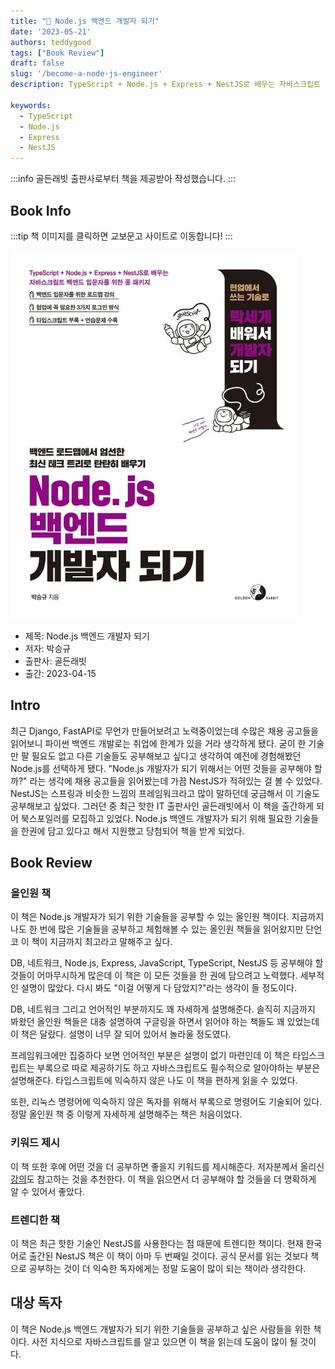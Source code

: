 ```yaml
---
title: "📖 Node.js 백엔드 개발자 되기"
date: '2023-05-21'
authors: teddygood
tags: ["Book Review"]
draft: false
slug: '/become-a-node-js-engineer'
description: TypeScript + Node.js + Express + NestJS로 배우는 자바스크립트 백엔드 입문자를 위한 풀 패키지

keywords:
  - TypeScript 
  - Node.js
  - Express
  - NestJS
---
```


:::info
골든래빗 출판사로부터 책을 제공받아 작성했습니다.
:::

## Book Info

:::tip
책 이미지를 클릭하면 교보문고 사이트로 이동합니다!
:::

[![책](../assets/review/become-a-node-js-engineer.jpg)](https://product.kyobobook.co.kr/detail/S000201457949)

- 제목: Node.js 백엔드 개발자 되기
- 저자: 박승규
- 출판사: 골든래빗
- 출간: 2023-04-15

<!--truncate-->

## Intro

최근 Django, FastAPI로 무언가 만들어보려고 노력중이었는데 수많은 채용 공고들을 읽어보니 파이썬 백엔드 개발로는 취업에 한계가 있을 거라 생각하게 됐다. 굳이 한 기술만 팔 필요도 없고 다른 기술들도 공부해보고 싶다고 생각하여 예전에 경험해봤던 Node.js를 선택하게 됐다. "Node.js 개발자가 되기 위해서는 어떤 것들을 공부해야 할까?" 라는 생각에 채용 공고들을 읽어봤는데 가끔 NestJS가 적혀있는 걸 볼 수 있었다. NestJS는 스프링과 비슷한 느낌의 프레임워크라고 많이 말하던데 궁금해서 이 기술도 공부해보고 싶었다. 그러던 중 최근 핫한 IT 출판사인 골든래빗에서 이 책을 출간하게 되어 북스포일러를 모집하고 있었다. Node.js 백엔드 개발자가 되기 위해 필요한 기술들을 한권에 담고 있다고 해서 지원했고 당첨되어 책을 받게 되었다. 

## Book Review

### 올인원 책

이 책은 Node.js 개발자가 되기 위한 기술들을 공부할 수 있는 올인원 책이다. 지금까지 나도 한 번에 많은 기술들을 공부하고 체험해볼 수 있는 올인원 책들을 읽어왔지만 단언코 이 책이 지금까지 최고라고 말해주고 싶다.

DB, 네트워크, Node.js, Express, JavaScript, TypeScript, NestJS 등 공부해야 할 것들이 어마무시하게 많은데 이 책은 이 모든 것들을 한 권에 담으려고 노력했다. 세부적인 설명이 많았다. 다시 봐도 "이걸 어떻게 다 담았지?"라는 생각이 들 정도이다. 

DB, 네트워크 그리고 언어적인 부분까지도 꽤 자세하게 설명해준다. 솔직히 지금까지 봐왔던 올인원 책들은 대충 설명하여 구글링을 하면서 읽어야 하는 책들도 꽤 있었는데 이 책은 달랐다. 설명이 너무 잘 되어 있어서 놀라울 정도였다. 

프레임워크에만 집중하다 보면 언어적인 부분은 설명이 없기 마련인데 이 책은 타입스크립트는 부록으로 따로 제공하기도 하고 자바스크립트도 필수적으로 알아야하는 부분은 설명해준다. 타입스크립트에 익숙하지 않은 나도 이 책을 편하게 읽을 수 있었다.

또한, 리눅스 명령어에 익숙하지 않은 독자를 위해서 부록으로 명령어도 기술되어 있다. 정말 올인원 책 중 이렇게 자세하게 설명해주는 책은 처음이었다.

### 키워드 제시

이 책 또한 후에 어떤 것을 더 공부하면 좋을지 키워드를 제시해준다. 저자분께서 올리신 [강의](https://www.inflearn.com/course/%EC%B4%88%EB%B3%B4-%EB%B0%B1%EC%97%94%EB%93%9C-%EA%B0%9C%EB%B0%9C%EC%9E%90-%EB%A1%9C%EB%93%9C%EB%A7%B5)도 참고하는 것을 추천한다. 이 책을 읽으면서 더 공부해야 할 것들을 더 명확하게 알 수 있어서 좋았다.

### 트렌디한 책

이 책은 최근 핫한 기술인 NestJS를 사용한다는 점 때문에 트렌디한 책이다. 현재 한국어로 출간된 NestJS 책은 이 책이 아마 두 번째일 것이다. 공식 문서를 읽는 것보다 책으로 공부하는 것이 더 익숙한 독자에게는 정말 도움이 많이 되는 책이라 생각한다. 

## 대상 독자

이 책은 Node.js 백엔드 개발자가 되기 위한 기술들을 공부하고 싶은 사람들을 위한 책이다. 사전 지식으로 자바스크립트를 알고 있으면 이 책을 읽는데 도움이 많이 될 것이다. 